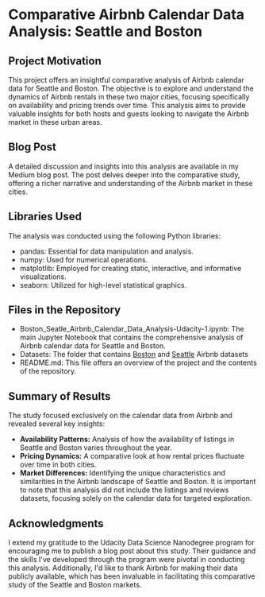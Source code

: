 # Comparative Airbnb Calendar Data Analysis: Seattle and Boston

## Project Motivation
This project offers an insightful comparative analysis of Airbnb calendar data for Seattle and Boston. The objective is to explore and understand the dynamics of Airbnb rentals in these two major cities, focusing specifically on availability and pricing trends over time. This analysis aims to provide valuable insights for both hosts and guests looking to navigate the Airbnb market in these urban areas.

## Blog Post
A detailed discussion and insights into this analysis are available in my Medium blog post. The post delves deeper into the comparative study, offering a richer narrative and understanding of the Airbnb market in these cities.

## Libraries Used
The analysis was conducted using the following Python libraries:

- pandas: Essential for data manipulation and analysis.
- numpy: Used for numerical operations.
- matplotlib: Employed for creating static, interactive, and informative visualizations.
- seaborn: Utilized for high-level statistical graphics.

## Files in the Repository
- Boston_Seatle_Airbnb_Calendar_Data_Analysis-Udacity-1.ipynb: The main Jupyter Notebook that contains the comprehensive analysis of Airbnb calendar data for Seattle and Boston.
- Datasets: The folder that contains [Boston](https://www.kaggle.com/datasets/airbnb/boston) and [Seattle](https://www.kaggle.com/datasets/airbnb/seattle/data) Airbnb datasets
- README.md: This file offers an overview of the project and the contents of the repository.

## Summary of Results
The study focused exclusively on the calendar data from Airbnb and revealed several key insights:

- **Availability Patterns:** Analysis of how the availability of listings in Seattle and Boston varies throughout the year.
- **Pricing Dynamics:** A comparative look at how rental prices fluctuate over time in both cities.
- **Market Differences:** Identifying the unique characteristics and similarities in the Airbnb landscape of Seattle and Boston.
It is important to note that this analysis did not include the listings and reviews datasets, focusing solely on the calendar data for targeted exploration.

## Acknowledgments
I extend my gratitude to the Udacity Data Science Nanodegree program for encouraging me to publish a blog post about this study. Their guidance and the skills I've developed through the program were pivotal in conducting this analysis. Additionally, I'd like to thank Airbnb for making their data publicly available, which has been invaluable in facilitating this comparative study of the Seattle and Boston markets.

